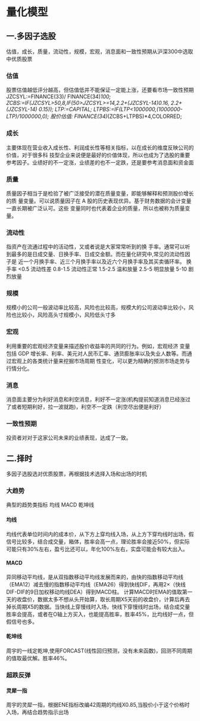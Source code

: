 # 量化模型
##  一.多因子选股
估值，成长，质量，流动性，规模，宏观，消息面和一致性预期从沪深300中选取中优质股票
### 估值
股票估值越低评分越高，但估值低并不能保证一定能上涨，还要看市场一致性预期
JZCSYL:=FINANCE(33)/ FINANCE(34)*100;
ZCBS:=IF(JZCSYL>50,8,IF(50>JZCSYL>=14,2.2+(JZCSYL-14)*0.16, 2.2+(JZCSYL-14)* 0.15));
LTP:=CAPITAL;
LTPBS:=IF(LTP<1000000,(1000000-LTP)/1000000,0);
股价估值: FINANCE(34)*(ZCBS+LTPBS)*4,COLORRED;

### 成长
主要体现在营业收入成长性、利润成长性等相关指标，以在成长的维度反映公司的价值，对于很多科
技型企业来说便是最好的价值体现，所以也成为了选股的重要参考因子。业绩好的不一定涨，业绩差的也不一定跌，还是要参考消息面和资金面

### 质量
质量因子相当于是检验了被广泛接受的潜在质量变量，即能够解释和预测股价增长的质
量变量。可以说质量因子在 A 股的历史表现优异。基于财务数据的会计变量一直长期被广泛认可。这些
变量同时也代表着企业的质量，所以也被称为质量变量。

### 流动性
指资产在流通过程中的活动性，又或者说是大家常常听到的换
手率。通常可以听到最多的是日成交量、日换手率、日成交金额。而在量化研究中,常见的流动性因子是
近一个月换手率、近三个月换手率以及近六个月换手率及其买卖循环率。
换手率
<0.5 流动性差
0.8-1.5 流动性正常
1.5-2.5 温和放量
2.5-5 明显放量
5-10 剧烈放量

### 规模
规模小的公司一般波动率比较高，风险也比较高，规模大的公司波动率比较小，风险也比较小，风险高头寸规模小，风险低头寸多

### 宏观
利用重要的宏观经济变量来描述股价收益率的共同的行为。例如，宏观经济
变量包括  GDP 增长率、利率、美元对人民币汇率、通货膨胀率以及失业人数等。而通过宏观上的各类统计量来挖掘市场周期
性变化，可以更为精确的预测市场走势与行情分化。 

### 消息
消息面主要分为利好消息和利空消息，利好不一定涨(机构提前知道消息已经涨过了或者短期利好，拉一波就跑)，利空不一定跌（利空尽出便是利好）

### 一致性预期
投资者对对于这家公司未来的业绩表现，达成了一致。

## 二.择时
多因子选股选对优质股票，再根据技术选择入场和出场的时机
### 大趋势
典型的趋势类指标 均线 MACD 乾坤线
#### 均线
均线代表单位时间内的成本价，从下方上穿均线入场，从上方下穿均线时出场，假信号比较多，结合成交量，箱体，胜率会高一点，理论胜率会接近50%，但实际可能只有30%左右，盈亏比还可以，年化100%左右，实盘可能会有较大出入。

#### MACD 
异同移动平均线，是从双指数移动平均线发展而来的，由快的指数移动平均线（EMA12）减去慢的指数移动平均线（EMA26）得到快线DIF，再用2×（快线DIF-DIF的9日加权移动均线DEA）得到MACD柱。
计算MACD时EMA的值取第一天的收盘价，数据太多不想从头开始算，取长周期X5天前的收盘价，计算后再去掉长周期X5的数据。当快线上穿慢线时入场，快线下穿慢线时出场，结合成交量胜率会提高，或者在O轴上方买入，也能提高胜率，胜率45%，比均线好一点，但假信号也多。

#### 乾坤线
周宇的一线定乾坤,使用FORCAST(线性回归预测，没有未来函数)，回测不同周期的值取最优解。胜率46%。

### 超跌反弹
#### 灵犀一指
周宇的灵犀一指，根据ENE指标改编42周期的均线X0.85,当股价小于这个价格时入场，再结合趋势指示出场


